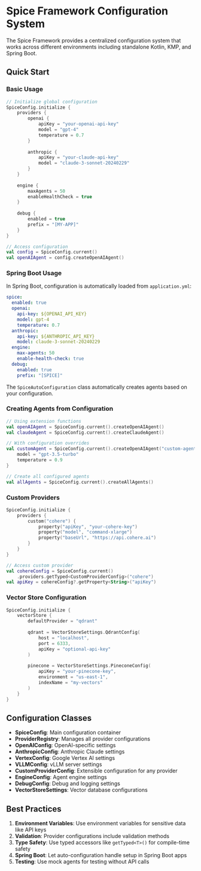 # Spice Framework Configuration System

The Spice Framework provides a centralized configuration system that works across different environments including standalone Kotlin, KMP, and Spring Boot.

## Quick Start

### Basic Usage

```kotlin
// Initialize global configuration
SpiceConfig.initialize {
    providers {
        openai {
            apiKey = "your-openai-api-key"
            model = "gpt-4"
            temperature = 0.7
        }
        
        anthropic {
            apiKey = "your-claude-api-key"
            model = "claude-3-sonnet-20240229"
        }
    }
    
    engine {
        maxAgents = 50
        enableHealthCheck = true
    }
    
    debug {
        enabled = true
        prefix = "[MY-APP]"
    }
}

// Access configuration
val config = SpiceConfig.current()
val openAIAgent = config.createOpenAIAgent()
```

### Spring Boot Usage

In Spring Boot, configuration is automatically loaded from `application.yml`:

```yaml
spice:
  enabled: true
  openai:
    api-key: ${OPENAI_API_KEY}
    model: gpt-4
    temperature: 0.7
  anthropic:
    api-key: ${ANTHROPIC_API_KEY}
    model: claude-3-sonnet-20240229
  engine:
    max-agents: 50
    enable-health-check: true
  debug:
    enabled: true
    prefix: "[SPICE]"
```

The `SpiceAutoConfiguration` class automatically creates agents based on your configuration.

### Creating Agents from Configuration

```kotlin
// Using extension functions
val openAIAgent = SpiceConfig.current().createOpenAIAgent()
val claudeAgent = SpiceConfig.current().createClaudeAgent()

// With configuration overrides
val customAgent = SpiceConfig.current().createOpenAIAgent("custom-agent") {
    model = "gpt-3.5-turbo"
    temperature = 0.9
}

// Create all configured agents
val allAgents = SpiceConfig.current().createAllAgents()
```

### Custom Providers

```kotlin
SpiceConfig.initialize {
    providers {
        custom("cohere") {
            property("apiKey", "your-cohere-key")
            property("model", "command-xlarge")
            property("baseUrl", "https://api.cohere.ai")
        }
    }
}

// Access custom provider
val cohereConfig = SpiceConfig.current()
    .providers.getTyped<CustomProviderConfig>("cohere")
val apiKey = cohereConfig?.getProperty<String>("apiKey")
```

### Vector Store Configuration

```kotlin
SpiceConfig.initialize {
    vectorStore {
        defaultProvider = "qdrant"
        
        qdrant = VectorStoreSettings.QdrantConfig(
            host = "localhost",
            port = 6333,
            apiKey = "optional-api-key"
        )
        
        pinecone = VectorStoreSettings.PineconeConfig(
            apiKey = "your-pinecone-key",
            environment = "us-east-1",
            indexName = "my-vectors"
        )
    }
}
```

## Configuration Classes

- **SpiceConfig**: Main configuration container
- **ProviderRegistry**: Manages all provider configurations
- **OpenAIConfig**: OpenAI-specific settings
- **AnthropicConfig**: Anthropic Claude settings
- **VertexConfig**: Google Vertex AI settings
- **VLLMConfig**: vLLM server settings
- **CustomProviderConfig**: Extensible configuration for any provider
- **EngineConfig**: Agent engine settings
- **DebugConfig**: Debug and logging settings
- **VectorStoreSettings**: Vector database configurations

## Best Practices

1. **Environment Variables**: Use environment variables for sensitive data like API keys
2. **Validation**: Provider configurations include validation methods
3. **Type Safety**: Use typed accessors like `getTyped<T>()` for compile-time safety
4. **Spring Boot**: Let auto-configuration handle setup in Spring Boot apps
5. **Testing**: Use mock agents for testing without API calls